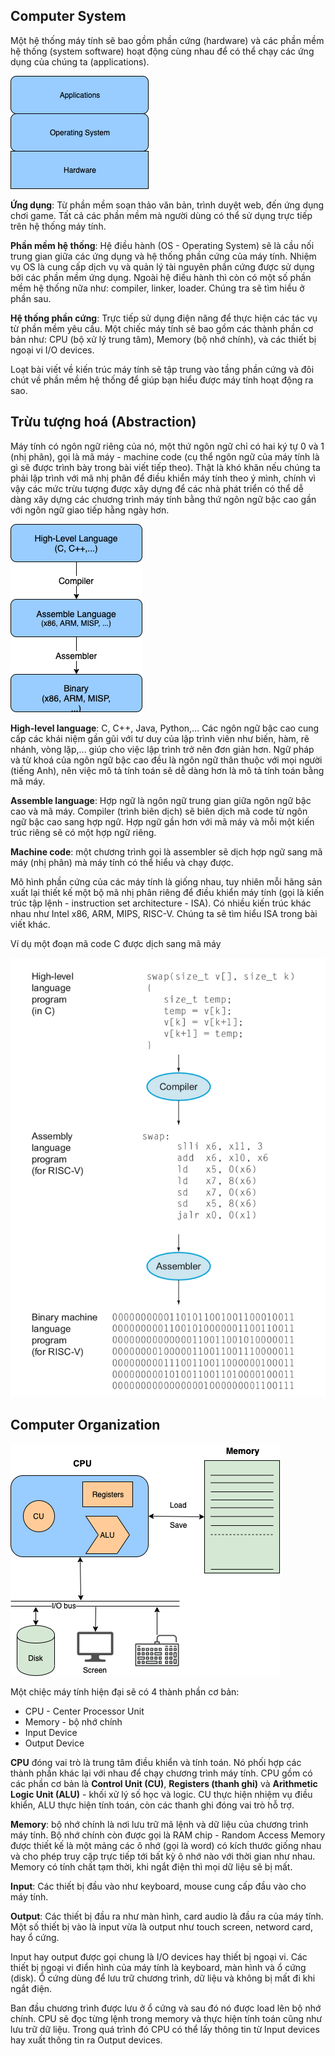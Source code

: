 ## Computer System

Một hệ thống máy tính sẽ bao gồm phần cứng (hardware) và các phần mềm hệ thống (system software) hoạt động cùng nhau để có thể chạy các ứng dụng của chúng ta (applications).

![computer_system_overview](img/computer_system_overview.png)

**Ứng dụng**: Từ phần mềm soạn thảo văn bản, trình duyệt web, đến ứng dụng chơi game. Tất cả các phần mềm mà người dùng có thể sử dụng trực tiếp trên hệ thống máy tính.

**Phần mềm hệ thống**: Hệ điều hành (OS - Operating System) sẽ là cầu nối trung gian giữa các ứng dụng và hệ thống phần cứng của máy tính. Nhiệm vụ OS là cung cấp dịch vụ và quản lý tài nguyên phần cứng được sử dụng bởi các phần mềm ứng dụng. Ngoài hệ điều hành thì còn có một số phần mềm hệ thống nữa như: compiler, linker, loader. Chúng tra sẽ tìm hiểu ở phần sau.

**Hệ thống phần cứng**: Trực tiếp sử dụng điện năng để thực hiện các tác vụ từ phần mềm yêu cầu. Một chiếc máy tính sẽ bao gồm các thành phần cơ bản như: CPU (bộ xử lý trung tâm), Memory (bộ nhớ chính), và các thiết bị ngoại vi I/O devices.

Loạt bài viết về kiến trúc máy tính sẽ tập trung vào tầng phần cứng và đôi chút về phần mềm hệ thống để giúp bạn hiểu được máy tính hoạt động ra sao.

## Trừu tượng hoá (Abstraction)

Máy tính có ngôn ngữ riêng của nó, một thứ ngôn ngữ chỉ có hai ký tự 0 và 1 (nhị phân), gọi là mã máy - machine code (cụ thể ngôn ngữ của máy tính là gì sẽ được trình bày trong bài viết tiếp theo). Thật là khó khăn nếu chúng ta phải lập trình với mã nhị phân để điều khiển máy tính theo ý mình, chính vì vậy các mức trừu tượng được xây dựng để các nhà phát triển có thể dễ dàng xây dựng các chương trình máy tính bằng thứ ngôn ngữ bậc cao gần với ngôn ngữ giao tiếp hằng ngày hơn.

![abstraction_layer](img/abstraction_layer.png)

**High-level language**: C, C++, Java, Python,... Các ngôn ngữ bậc cao cung cấp các khái niệm gần gũi với tư duy của lập trình viên như biến, hàm, rẽ nhánh, vòng lặp,... giúp cho việc lập trình trở nên đơn giản hơn. Ngữ pháp và từ khoá của ngôn ngữ bậc cao đều là ngôn ngữ thân thuộc với mọi người (tiếng Anh), nên việc mô tả tính toán sẽ dễ dàng hơn là mô tả tính toán bằng mã máy.

**Assemble language**: Hợp ngữ là ngôn ngữ trung gian giữa ngôn ngữ bậc cao và mã máy. Compiler (trình biên dịch) sẽ biên dịch mã code từ ngôn ngữ bậc cao sang hợp ngữ. Hợp ngữ gần hơn với mã máy và mỗi một kiến trúc riêng sẽ có một hợp ngữ riêng.

**Machine code**: một chương trình gọi là assembler sẽ dịch hợp ngữ sang mã máy (nhị phân) mà máy tính có thể hiểu và chạy được.

Mô hình phần cứng của các máy tính là giống nhau, tuy nhiên mỗi hãng sản xuất lại thiết kế một bộ mã nhị phân riêng để điều khiển máy tính (gọi là kiến trúc tập lệnh - instruction set architecture - ISA). Có nhiều kiến trúc khác nhau như Intel x86, ARM, MIPS, RISC-V. Chúng ta sẽ tìm hiểu ISA trong bài viết khác.

Ví dụ một đoạn mã code C được dịch sang mã máy

![c_to_machine_code](img/c_to_machine_code.png)

## Computer Organization

![computer_organiztion](img/computer_organization.png)


Một chiệc máy tính hiện đại sẽ có 4 thành phần cơ bản:

* CPU - Center Processor Unit
* Memory - bộ nhớ chính
* Input Device
* Output Device

**CPU** đóng vai trò là trung tâm điều khiển và tính toán. Nó phối hợp các thành phần khác lại với nhau để chạy chương trình máy tính. CPU gồm có các phần cơ bản là **Control Unit (CU)**, **Registers (thanh ghi)** và **Arithmetic Logic Unit (ALU)** - khối xử lý số học và logic. CU thực hiện nhiệm vụ điều khiển, ALU thực hiện tính toán, còn các thanh ghi đóng vai trò hỗ trợ.

**Memory**: bộ nhớ chính là nơi lưu trữ mã lệnh và dữ liệu của chương trình máy tính. Bộ nhớ chính còn được gọi là RAM chip - Random Access Memory được thiết kế là một mảng các ô nhớ (gọi là word) có kích thước giống nhau và cho phép truy cập trực tiếp tới bất kỳ ô nhớ nào với thời gian như nhau. Memory có tính chất tạm thời, khi ngắt điện thì mọi dữ liệu sẽ bị mất.

**Input**: Các thiết bị đầu vào như keyboard, mouse cung cấp đầu vào cho máy tính.

**Output**: Các thiết bị đầu ra như màn hình, card audio là đầu ra của máy tính. Một số thiết bị vào là input vừa là output như touch screen, netword card, hay ổ cứng.

Input hay output được gọi chung là I/O devices hay thiết bị ngoại vi. Các thiết bị ngoại vi điển hình của máy tính là keyboard, màn hình và ổ cứng (disk). Ổ cứng dùng để lưu trữ chương trình, dữ liệu và không bị mất đi khi ngắt điện.

Ban đầu chương trình được lưu ở ổ cứng và sau đó nó được load lên bộ nhớ chính. CPU sẽ đọc từng lệnh trong memory và thực hiện tính toán cũng như lưu trữ dữ liệu. Trong quá trình đó CPU có thể lấy thông tin từ Input devices hay xuất thông tin ra Output devices.
